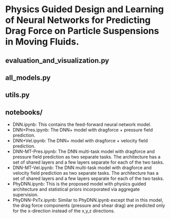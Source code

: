 # Physics Guided Design and Learning of Neural Networks for Predicting Drag Force on Particle Suspensions in Moving Fluids.

## evaluation_and_visualization.py

## all_models.py

## utils.py

## notebooks/
- DNN.ipynb: This contains the feed-forward neural network model.
- DNN+Pres.ipynb: The DNN+ model with dragforce + pressure field prediction.
- DNN+Vel.ipynb:  The DNN+ model with dragforce + velocity field prediction.
- DNN-MT-Pres.ipynb: The DNN multi-task model with dragforce and pressure field prediction as two separate tasks. The architecture has a set
                      of shared layers and a few layers separate for each of the two tasks.
- DNN-MT-Vel.ipynb: The DNN multi-task model with dragforce and velocity field prediction as two separate tasks. The architecture has a set
                     of shared layers and a few layers separate for each of the two tasks.
- PhyDNN.ipynb: This is the proposed model with physics guided architecture and statistical priors incorporated via aggregate supervision.
- PhyDNN-PxTx.ipynb: Similar to PhyDNN.ipynb except that in this model, the drag force components (pressure and shear drag) are predicted only                              for the x-direction instead of the x,y,z directions.
